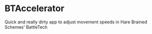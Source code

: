 # BTAccelerator
Quick and really dirty app to adjust movement speeds in Hare Brained Schemes' BattleTech
